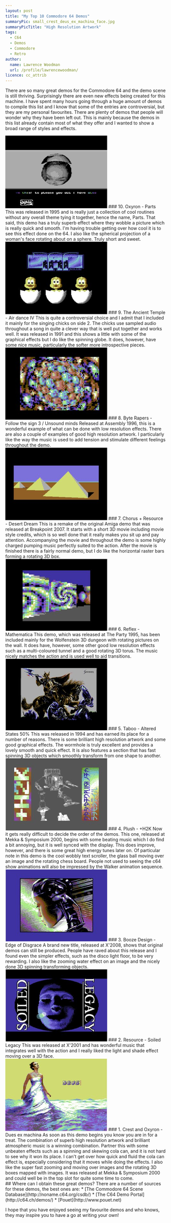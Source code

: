 ```yaml
---
layout: post
title: "My Top 10 Commodore 64 Demos"
summaryPic: small_crest_deus_ex_machina_face.jpg
summaryPicTitle: "High Resolution Artwork"
tags:
  - C64
  - Demos
  - Commodore
  - Retro
author:
  name: Lawrence Woodman
  url: /profile/lawrencewoodman/
licence: cc_attrib
---
```

There are so many great demos for the Commodore 64 and the demo scene is still thriving.  Surprisingly there are even new effects being created for this machine.  I have spent many hours going through a huge amount of demos to compile this list and I know that some of the entries are controversial, but they are my personal favourites.  There are plenty of demos that people will wonder why they have been left out.  This is mainly because the demos in this list already contain most of what they offer and I wanted to show a broad range of styles and effects.

<img class="leftFlow" width="320" height="228" src="/images/posts/oxyron_parts_ball.jpg" title="Spherical Projection of a woman's face" alt=""/>
### 10. Oxyron - Parts
This was released in 1995 and is really just a collection of cool routines without any overall theme tying it together, hence the name, Parts.  That said, this demo has a truly superb effect where they wobble a picture which is really quick and smooth.  I'm having trouble getting over how cool it is to see this effect done on the 64.  I also like the spherical projection of a woman's face rotating about on a sphere.  Truly short and sweet.

<br style="clear: left;"/>
<img class="leftFlow" width="320" height="227" src="/images/posts/tat_airdance4_chicks.jpg" title="Singing Chicks" alt=""/>
### 9. The Ancient Temple - Air dance IV
This is quite a controversial choice and I admit that I included it mainly for the singing chicks on side 2.  The chicks use sampled audio throughout a song in quite a clever way that is well put together and works well.  It was released in 1991 and this shows a little with some of the graphical effects but I do like the spinning globe.  It does, however, have some nice music, particularly the softer more introspective pieces.

<br style="clear: left;"/>
<img class="leftFlow" width="320" height="226" src="/images/posts/byterapers_follow_the_sign3_ball.jpg" title="Low Resolution spinning ball" alt=""/>
### 8. Byte Rapers - Follow the sign 3 / Unsound minds
Released at Assembly 1996, this is a wonderful example of what can be done with low resolution effects.  There are also a couple of examples of good high resolution artwork.  I particularly like the way the music is used to add tension and stimulate different feelings throughout the demo.

<br style="clear: left;"/>
<img class="leftFlow" width="320" height="227" src="/images/posts/resource_desert_dream_pyramid.jpg" title="Pyramids from the movie style intro" alt=""/>
### 7. Chorus + Resource - Desert Dream
This is a remake of the original Amiga demo that was released at Breakpoint 2007.  It starts with a short 3D movie including movie style credits, which is so well done that it really makes you sit up and pay attention.  Accompanying the movie and throughout the demo is some highly charged pumping music perfectly suited to the action.  After the movie is finished there is a fairly normal demo, but I do like the horizontal raster bars forming a rotating 3D box. 

<br style="clear: left;"/>
<img class="leftFlow" width="320" height="225" src="/images/posts/reflex_mathematica_dungeon.jpg" title="Low Resolution dungeon with rotating fractal images on the wall" alt=""/>
### 6. Reflex - Mathematica
This demo, which was released at The Party 1995, has been included mainly for the Wolfenstein 3D dungeon with rotating pictures on the wall.  It does have, however, some other good low resolution effects such as a multi-coloured tunnel and a good rotating 3D torus.  The music nicely matches the action and is used well to aid transitions.

<br style="clear: left;"/>
<img class="leftFlow" width="320" height="224" src="/images/posts/taboo_altered_states_horse.jpg" title="High Resolution Artwork" alt=""/>
### 5. Taboo - Altered States 50%
This was released in 1994 and has earned its place for a number of reasons.  There is some brilliant high resolution artwork and some good graphical effects.  The wormhole is truly excellent and provides a lovely smooth and quick effect.  It is also features a section that has fast spinning 3D objects which smoothly transform from one shape to another.

<br style="clear: left;"/>
<img class="leftFlow" width="320" height="226" src="/images/posts/plush_h2k_animation.jpg" title="Animation" alt=""/>
### 4. Plush - +H2K
Now it gets really difficult to decide the order of the demos.  This one, released at Mekka & Symposium 2000, begins with some beating music which I do find a bit annoying, but it is well synced with the display.  This does improve, however, and there is some great high energy tunes later on.  Of particular note in this demo is the cool wobbly text scroller, the glass ball moving over an image and the rotating chess board.  People not used to seeing the c64 show animations will also be impressed by the Walker animation sequence.

<br style="clear: left;"/>
<img class="leftFlow" width="320" height="226" src="/images/posts/booze_design_edge_of_disgrace_cyborg.jpg" title="Cyborg Artwork" alt=""/>
### 3. Booze Design - Edge of Disgrace
A brand new title, released at X'2008, shows that original demos can still be produced.  People have raved about this release and I found even the simpler effects, such as the disco light floor, to be very rewarding.  I also like the zooming water effect on an image and the nicely done 3D spinning transforming objects.

<br style="clear: left;"/>
<img class="leftFlow" width="320" height="226" src="/images/posts/resource_soiled_legacy_face.jpg" title="3D face with moving light and shade effect" alt=""/>
### 2. Resource - Soiled Legacy
This was released at X'2001 and has wonderful music that integrates well with the action and I really liked the light and shade effect moving over a 3D face.

<br style="clear: left;"/>
<img class="leftFlow" width="320" height="227" src="/images/posts/crest_deus_ex_machina_intro.jpg" title="High Resolution Artwork" alt=""/>
### 1. Crest and Oxyron - Dues ex machina
As soon as this demo begins you know you are in for a treat.  The combination of superb high resolution artwork and brilliant atmospheric music is a winning combination.  Partner this with some unbeaten effects such as a spinning and skewing cola can, and it is not hard to see why it won its place.  I can't get over how quick and fluid the cola can effect is, especially considering that it moves while doing the effects.  I also like the super fast zooming and moving over images and the rotating 3D boxes mapped with images.  It was released at Mekka & Symposium 2000 and could well be in the top slot for quite some time to come.

<br style="clear: left;"/>
## Where can I obtain these great demos?
There are a number of sources for these demos, the best ones are:
* [The Commodore 64 Scene Database](http://noname.c64.org/csdb/)
* [The C64 Demo Portal](http://c64.ch/demos/)
* [Pouet](http://www.pouet.net)

I hope that you have enjoyed seeing my favourite demos and who knows, they may inspire you to have a go at writing your own!



